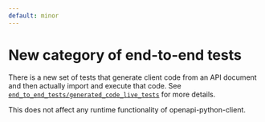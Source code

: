 ```yaml
---
default: minor
---
```


# New category of end-to-end tests

There is a new set of tests that generate client code from an API document and then actually import and execute that code. See [`end_to_end_tests/generated_code_live_tests`](./end_to_end_tests/generated_code_live_tests) for more details.

This does not affect any runtime functionality of openapi-python-client.
